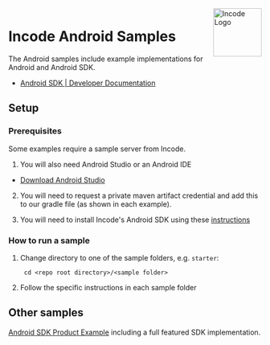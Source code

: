 <img src="https://incode.com/wp-content/uploads/2022/12/cropped-favicon.jpg?w=96" alt="Incode Logo" title="Incode Developer Sample | Android" align="right" height="96" width="96"/>

# Incode Android Samples

The Android samples include example implementations for Android and Android SDK.

* [Android SDK | Developer Documentation][android_doc]


[android_doc]: https://docs.incode.com/docs/android/USER_GUIDE/


## Setup


### Prerequisites

Some examples require a sample server from Incode.  

1. You will also need Android Studio or an Android IDE 

* [Download Android Studio][android_studio]

2. You will need to request a private maven artifact credential and add this to our gradle file (as shown in each example).

2. You will need to install Incode's Android SDK using these [instructions][android_sdk]


[android_studio]: https://developer.android.com/studio

[android_sdk]: https://github.com/Incode-Technologies-Example-Repos/Incode-Welcome-Android-example

### How to run a sample

1. Change directory to one of the sample folders, e.g. `starter`:

        cd <repo root directory>/<sample folder>

2. Follow the specific instructions in each sample folder



## Other samples


[Android SDK Product Example][android_sdk] including a full featured SDK implementation.

[android_sdk]: https://github.com/Incode-Technologies-Example-Repos/Incode-Welcome-Android-example


